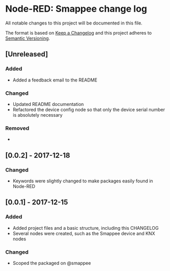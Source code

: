 # Node-RED: Smappee change log

All notable changes to this project will be documented in this file.

The format is based on [Keep a Changelog](http://keepachangelog.com/en/1.0.0/)
and this project adheres to [Semantic Versioning](http://semver.org/spec/v2.0.0.html).

## [Unreleased]

### Added

- Added a feedback email to the README
  
### Changed

- Updated README documentation
- Refactored the device config node so that only the device serial number is absolutely necessary

### Removed

- 

## [0.0.2] - 2017-12-18

### Changed

- Keywords were slightly changed to make packages easily found in Node-RED

## [0.0.1] - 2017-12-15

### Added

- Added project files and a basic structure, including this CHANGELOG
- Several nodes were created, such as the Smappee device and KNX nodes

### Changed

- Scoped the packaged on @smappee
